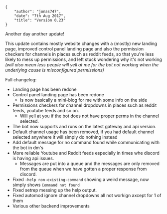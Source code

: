     {
        "author": "jonas747",
        "date": "7th Aug 2017",
        "title": "Version 0.23"
    }

Another day another update!

This update contains mostly website changes with a (mostly) new landing page, improved control panel landing page and also the permission checkers for channels in places such as reddit feeds, so that you're less likely to mess up permissions, and left stuck wondering why it's not working *(will also mean less people will yell at me for the bot not working when the underlying cause is misconfigured permissions)*

Full changelog:

 - Landing page has been redone
 - Control panel landing page has been redone
     + Is now basically a mini-blog for me with some info on the side
 - Permissions checkers for channel dropdowns in places such as reddit feeds, youtube feeds and so on. 
     + Will yell at you if the bot does not have proper perms in the channel selected.
 - The bot now supports and runs on the latest gateway and api version.
 - Default channel usage has been removed, if you had default channel selected anywhere it will simply do nothing instead
 - Add default message for no command found while communicating with the bot in dm's
 - More reliable Youtube and Reddit feeds especially in times whe discord is having api issues.
     + Messages are put into a queue and the messages are only removed from the queue when we have gotten a proper response from discord.
 - Fixed `-help non-existing-command` showing a weird message, now simply shows `Command not found`
 - Fixed setrep messing up the help output.
 - Fixed automod ignore channel dropdowns all not workign axcept for 1 of them
 - Various other backend improvements